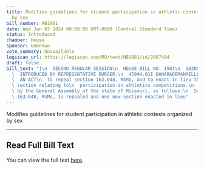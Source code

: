 ```yaml
---
title: Modifies guidelines for student participation in athletic contests organized
  by sex
bill_number: HB1981
date: Wed Jan 03 2024 00:00:00 GMT-0600 (Central Standard Time)
status: Introduced
chamber: House
sponsor: Unknown
vote_summary: Unavailable
legiscan_url: https://legiscan.com/MO/text/HB1981/id/2867494
draft: false
bill_text: "|\n  SECOND REGULAR SESSION\n  HOUSE BILL NO. 1981\n  102ND GENERAL ASSEMBLY\n\
  \  INTRODUCED BY REPRESENTATIVE BURGER.\n  4594H.01I DANARADEMANMILLER,ChiefClerk\n\
  \  AN ACT\n  To repeal section 163.048, RSMo, and to enact in lieu thereof one new\
  \ section relating to\n  participation in athletics competitions.\n  Be it enacted\
  \ by the General Assembly of the state of Missouri, as follows:\n  Section A. Section\
  \ 163.048, RSMo, is repealed and one new section enacted in lieu"
---
```

Modifies guidelines for student participation in athletic contests organized by sex

---

## Read Full Bill Text

You can view the full text [here](https://legiscan.com/MO/text/HB1981/id/2867494).
